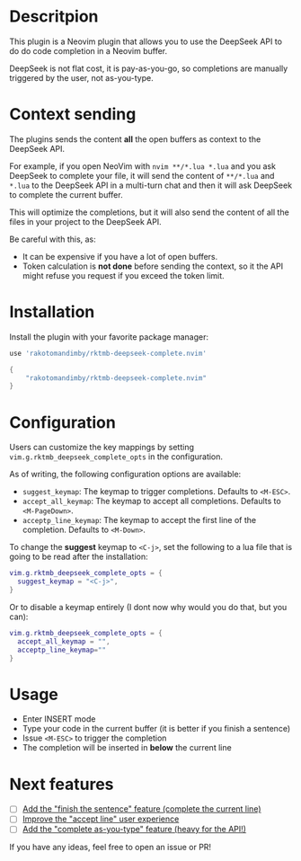 # Descritpion

This plugin is a Neovim plugin that allows you to use the DeepSeek API to do do code completion in a Neovim buffer.

DeepSeek is not flat cost, it is pay-as-you-go, so completions are manually triggered by the user, not as-you-type.

# Context sending

The plugins sends the content **all** the open buffers as context to the DeepSeek API.

For example, if you open NeoVim with `nvim **/*.lua *.lua` and you ask DeepSeek to complete your file, 
it will send the content of `**/*.lua` and `*.lua` to the DeepSeek API in a multi-turn chat and then it will ask DeepSeek to complete the current buffer.

This will optimize the completions, but it will also send the content of all the files in your project to the DeepSeek API.

Be careful with this, as:

- It can be expensive if you have a lot of open buffers.
- Token calculation is **not done** before sending the context, so it the API might refuse you request if you exceed the token limit.

# Installation

Install the plugin with your favorite package manager:

```lua
use 'rakotomandimby/rktmb-deepseek-complete.nvim'
```

```lua
{
    "rakotomandimby/rktmb-deepseek-complete.nvim"
}
```

# Configuration

Users can customize the key mappings by setting `vim.g.rktmb_deepseek_complete_opts` in the configuration.  

As of writing, the following configuration options are available:

- `suggest_keymap`: The keymap to trigger completions. Defaults to `<M-ESC>`.
- `accept_all_keymap`: The keymap to accept all completions. Defaults to `<M-PageDown>`.
- `acceptp_line_keymap`: The keymap to accept the first line of the completion. Defaults to `<M-Down>`.

To change the **suggest** keymap to `<C-j>`, set the following to a lua file that is going to be read after the installation:

```lua
vim.g.rktmb_deepseek_complete_opts = {
  suggest_keymap = "<C-j>",
}
```

Or to disable a keymap entirely (I dont now why would you do that, but you can):

```lua
vim.g.rktmb_deepseek_complete_opts = {
  accept_all_keymap = "",
  acceptp_line_keymap=""
}
```

# Usage

- Enter INSERT mode
- Type your code in the current buffer (it is better if you finish a sentence)
- Issue `<M-ESC>` to trigger the completion
- The completion will be inserted in **below** the current line

# Next features

- [ ] [Add the "finish the sentence" feature (complete the current line)](https://github.com/rakotomandimby/deepseek-complete/issues/1)
- [ ] [Improve the "accept line" user experience](https://github.com/rakotomandimby/deepseek-complete/issues/2)
- [ ] [Add the "complete as-you-type" feature (heavy for the API!)](https://github.com/rakotomandimby/deepseek-complete/issues/3)

If you have any ideas, feel free to open an issue or PR!
